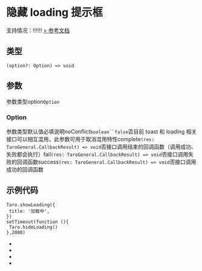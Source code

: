 # 隐藏 loading 提示框
支持情况：!!!!!!
[> 参考文档
](https://developers.weixin.qq.com/miniprogram/dev/api/ui/interaction/wx.hideLoading.html)
## 类型[​](hideLoading.html#类型)
```tsx
(option?: Option) => void
```

## 参数[​](hideLoading.html#参数)
参数类型option`Option`
### Option[​](hideLoading.html#option)
参数类型默认值必填说明noConflict`boolean``false`否目前 toast 和 loading 相关接口可以相互混用，此参数可用于取消混用特性complete`(res: TaroGeneral.CallbackResult) => void`否接口调用结束的回调函数（调用成功、失败都会执行）fail`(res: TaroGeneral.CallbackResult) => void`否接口调用失败的回调函数success`(res: TaroGeneral.CallbackResult) => void`否接口调用成功的回调函数
## 示例代码[​](hideLoading.html#示例代码)
```tsx
Taro.showLoading({
 title: '加载中',
})
setTimeout(function (){
 Taro.hideLoading()
},2000)
```

- 
- 

- 

-
